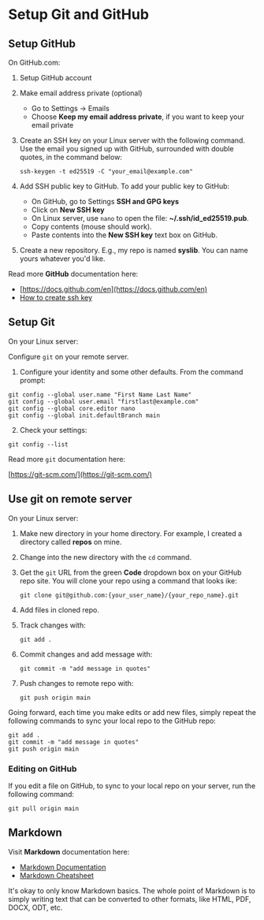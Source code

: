 # Setup Git and GitHub

## Setup GitHub

On GitHub.com:

1. Setup GitHub account
1. Make email address private (optional)
	- Go to Settings -> Emails
	- Choose **Keep my email address private**, if you want to keep your
	  email private
1. Create an SSH key on your Linux server with the following command. Use the
email you signed up with GitHub, surrounded with double quotes, in the command
below:

	`ssh-keygen -t ed25519 -C "your_email@example.com"`

1. Add SSH public key to GitHub. To add your public key to GitHub:
	- On GitHub, go to Settings **SSH and GPG keys**
	- Click on **New SSH key**
	- On Linux server, use ``nano`` to open the file:
	  **~/.ssh/id_ed25519.pub**.
	- Copy contents (mouse should work).
	- Paste contents into the **New SSH key** text box on GitHub.
1. Create a new repository. E.g., my repo is named **syslib**. You can name
yours whatever you'd like.

Read more **GitHub** documentation here:

- [https://docs.github.com/en](https://docs.github.com/en)
- [How to create ssh key](https://docs.github.com/en/authentication/connecting-to-github-with-ssh/generating-a-new-ssh-key-and-adding-it-to-the-ssh-agent)

## Setup Git

On your Linux server:

Configure ``git`` on your remote server.

1. Configure your identity and some other defaults.
From the command prompt:

```
git config --global user.name "First Name Last Name"
git config --global user.email "firstlast@example.com"
git config --global core.editor nano
git config --global init.defaultBranch main
```

2. Check your settings:

```
git config --list
```

Read more ``git`` documentation here:

[https://git-scm.com/](https://git-scm.com/)

## Use git on remote server

On your Linux server:

1. Make new directory in your home directory. For example, I created a
   directory called **repos** on mine.
1. Change into the new directory with the `cd` command.
1. Get the `git` URL from the green **Code** dropdown box on your GitHub repo
   site. You will clone your repo using a command that looks ike:

	``git clone git@github.com:{your_user_name}/{your_repo_name}.git``

1. Add files in cloned repo.
1. Track changes with:
	
	```
	git add .
	```

1. Commit changes and add message with:

	```
	git commit -m "add message in quotes"
	```

1. Push changes to remote repo with:

	```
	git push origin main
	```

Going forward, each time you make edits
or add new files, simply repeat the following
commands to sync your local repo to the GitHub repo:

```
git add .
git commit -m "add message in quotes"
git push origin main
```

### Editing on GitHub

If you edit a file on GitHub,
to sync to your local repo on your server,
run the following command:

```
git pull origin main
```

## Markdown

Visit **Markdown** documentation here:

- [Markdown Documentation](https://docs.github.com/en/get-started/writing-on-github/getting-started-with-writing-and-formatting-on-github/basic-writing-and-formatting-syntax)
- [Markdown Cheatsheet](https://www.markdownguide.org/cheat-sheet/)

It's okay to only know Markdown basics.
The whole point of Markdown is to
simply writing text that can be
converted to other formats,
like HTML, PDF, DOCX, ODT, etc.
